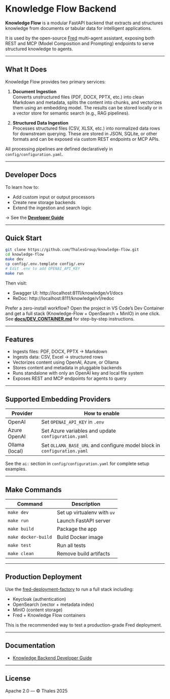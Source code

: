 # Knowledge Flow Backend

**Knowledge Flow** is a modular FastAPI backend that extracts and structures knowledge from documents or tabular data for intelligent applications.

It is used by the open-source [Fred](https://github.com/ThalesGroup/fred) multi-agent assistant, exposing both REST and MCP (Model Composition and Prompting) endpoints to serve structured knowledge to agents.

---

## What It Does

Knowledge Flow provides two primary services:

1. **Document Ingestion**  
   Converts unstructured files (PDF, DOCX, PPTX, etc.) into clean Markdown and metadata, splits the content into chunks, and vectorizes them using an embedding model. The results can be stored locally or in a vector store for semantic search (e.g., RAG pipelines).

2. **Structured Data Ingestion**  
   Processes structured files (CSV, XLSX, etc.) into normalized data rows for downstream querying. These are stored in JSON, SQLite, or other formats and can be exposed via custom REST endpoints or MCP APIs.

All processing pipelines are defined declaratively in `config/configuration.yaml`.

---

## Developer Docs

To learn how to:

- Add custom input or output processors
- Create new storage backends
- Extend the ingestion and search logic

→ See the [**Developer Guide**](docs/DEVELOPER_GUIDE.md)

---

## Quick Start

```bash
git clone https://github.com/ThalesGroup/knowledge-flow.git
cd knowledge-flow
make dev
cp config/.env.template config/.env
# Edit .env to add OPENAI_API_KEY
make run
```

Then visit:

- Swagger UI: http://localhost:8111/knowledge/v1/docs  
- ReDoc: http://localhost:8111/knowledge/v1/redoc

Prefer a zero-install workflow? Open the project in VS Code’s Dev Container and get a full stack (Knowledge-Flow + OpenSearch + MinIO) in one click. See **[docs/DEV_CONTAINER.md](docs/DEV_CONTAINER.md)** for step-by-step instructions.

---

## Features

- Ingests files: PDF, DOCX, PPTX → Markdown
- Ingests data: CSV, Excel → structured rows
- Vectorizes content using OpenAI, Azure, or Ollama
- Stores content and metadata in pluggable backends
- Runs standalone with only an OpenAI key and local file system
- Exposes REST and MCP endpoints for agents to query

---

## Supported Embedding Providers

| Provider       | How to enable |
|----------------|----------------|
| OpenAI         | Set `OPENAI_API_KEY` in `.env` |
| Azure OpenAI   | Set Azure variables and update `configuration.yaml` |
| Ollama (local) | Set `OLLAMA_BASE_URL` and configure model block in `configuration.yaml` |

See the `ai:` section in `config/configuration.yaml` for complete setup examples.

---

## Make Commands

| Command             | Description                     |
|---------------------|---------------------------------|
| `make dev`          | Set up virtualenv with `uv`     |
| `make run`          | Launch FastAPI server           |
| `make build`        | Package the app                 |
| `make docker-build` | Build Docker image              |
| `make test`         | Run all tests                   |
| `make clean`        | Remove build artifacts          |

---

## Production Deployment

Use the [fred-deployment-factory](https://github.com/ThalesGroup/fred-deployment-factory) to run a full stack including:

- Keycloak (authentication)
- OpenSearch (vector + metadata index)
- MinIO (content storage)
- Fred + Knowledge Flow containers

This is the recommended way to test a production-grade Fred deployment.

---

## Documentation

- [Knowledge Backend Developer Guide](docs/DEVELOPER_GUIDE.md)

---

## License

Apache 2.0 — © Thales 2025
